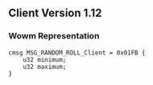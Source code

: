 ## Client Version 1.12

### Wowm Representation
```rust,ignore
cmsg MSG_RANDOM_ROLL_Client = 0x01FB {
    u32 minimum;    
    u32 maximum;    
}

```
